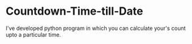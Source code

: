 # Countdown-Time-till-Date
I've developed python program in which you can calculate your's count upto a particular time.

